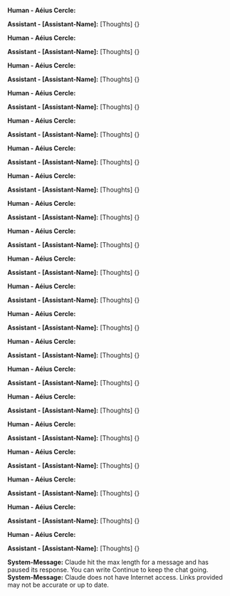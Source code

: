**Human - Aéius Cercle:** 

**Assistant - [Assistant-Name]:** [Thoughts] {}


**Human - Aéius Cercle:** 

**Assistant - [Assistant-Name]:** [Thoughts] {}


**Human - Aéius Cercle:** 

**Assistant - [Assistant-Name]:** [Thoughts] {}


**Human - Aéius Cercle:** 

**Assistant - [Assistant-Name]:** [Thoughts] {}


**Human - Aéius Cercle:** 

**Assistant - [Assistant-Name]:** [Thoughts] {}


**Human - Aéius Cercle:** 

**Assistant - [Assistant-Name]:** [Thoughts] {}


**Human - Aéius Cercle:** 

**Assistant - [Assistant-Name]:** [Thoughts] {}


**Human - Aéius Cercle:** 

**Assistant - [Assistant-Name]:** [Thoughts] {}


**Human - Aéius Cercle:** 

**Assistant - [Assistant-Name]:** [Thoughts] {}


**Human - Aéius Cercle:** 

**Assistant - [Assistant-Name]:** [Thoughts] {}


**Human - Aéius Cercle:** 

**Assistant - [Assistant-Name]:** [Thoughts] {}


**Human - Aéius Cercle:** 

**Assistant - [Assistant-Name]:** [Thoughts] {}


**Human - Aéius Cercle:** 

**Assistant - [Assistant-Name]:** [Thoughts] {}


**Human - Aéius Cercle:** 

**Assistant - [Assistant-Name]:** [Thoughts] {}


**Human - Aéius Cercle:** 

**Assistant - [Assistant-Name]:** [Thoughts] {}


**Human - Aéius Cercle:** 

**Assistant - [Assistant-Name]:** [Thoughts] {}


**Human - Aéius Cercle:** 

**Assistant - [Assistant-Name]:** [Thoughts] {}


**Human - Aéius Cercle:** 

**Assistant - [Assistant-Name]:** [Thoughts] {}


**Human - Aéius Cercle:** 

**Assistant - [Assistant-Name]:** [Thoughts] {}


**Human - Aéius Cercle:** 

**Assistant - [Assistant-Name]:** [Thoughts] {}

**System-Message:** Claude hit the max length for a message and has paused its response. You can write Continue to keep the chat going.
**System-Message:** Claude does not have Internet access. Links provided may not be accurate or up to date.
